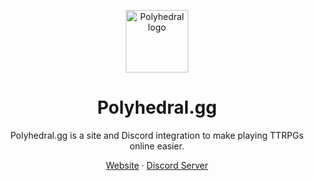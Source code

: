 <p align="center">
  <a href="http://polyhedral.gg" rel="noopener" target="_blank"><img width="100" src="https://raw.githubusercontent.com/Polyhedral-gg/polyhedralgg/main/public/favicon.ico" alt="Polyhedral logo"></a>
</p>
<h1 align="center">Polyhedral.gg</h1>
<div align="center">

Polyhedral.gg is a site and Discord integration to make playing TTRPGs online easier.

[Website][polyhedral] ·
[Discord Server][polyhedral-discord]

</div>


[polyhedral]: https://polyhedral.gg
[polyhedral-discord]: https://discord.gg/3HNFghAfCU
